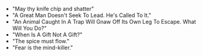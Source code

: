 * "May thy knife chip and shatter"
* "A Great Man Doesn't Seek To Lead. He's Called To It."
* "An Animal Caught In A Trap Will Gnaw Off Its Own Leg To 
Escape. What Will You Do?"
* "When Is A Gift Not A Gift?"
* "The spice must flow." 
* "Fear is the mind-killer."
